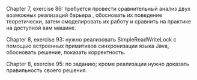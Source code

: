 
Chapter 7, exercise 86: требуется провести сравнительный анализ двух возможных реализаций барьера , обосновать их поведение теоретически, затем смоделировать их работу и сравнить на практике на доступной вам машине.

Chapter 8, exercise 93: нужно реализовать SimpleReadWriteLock c помощью встроенных примитивов синхронизации языка Java, обосновать решение, показать корректность.

Chapter 8, exercise 95:  по заданию; кроме реализации нужно доказать правильность своего решения.

